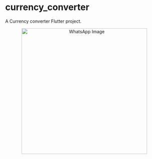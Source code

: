 # currency_converter

A Currency converter Flutter project.

<p align="center">
  <img src="https://github.com/user-attachments/assets/50eeae33-0137-42bc-afaa-c994cb191cdb" alt="WhatsApp Image" width="400"/>
</p>
